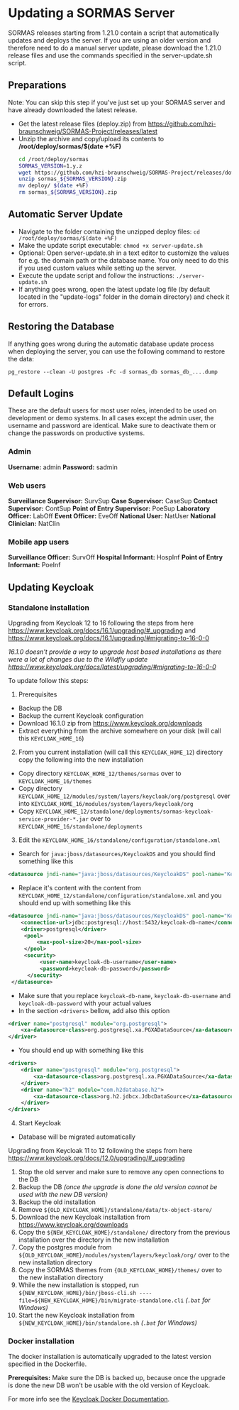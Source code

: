 # Updating a SORMAS Server

SORMAS releases starting from 1.21.0 contain a script that automatically updates and deploys the server. If you are using an older version and therefore need to do a manual server update, please download the 1.21.0 release files and use the commands specified in the server-update.sh script.

## Preparations
Note: You can skip this step if you've just set up your SORMAS server and have already downloaded the latest release.

* Get the latest release files (deploy.zip) from <https://github.com/hzi-braunschweig/SORMAS-Project/releases/latest>
* Unzip the archive and copy/upload its contents to **/root/deploy/sormas/$(date +%F)**
    ```bash
    cd /root/deploy/sormas
    SORMAS_VERSION=1.y.z
    wget https://github.com/hzi-braunschweig/SORMAS-Project/releases/download/v${SORMAS_VERSION}/sormas_${SORMAS_VERSION}.zip
    unzip sormas_${SORMAS_VERSION}.zip
    mv deploy/ $(date +%F)
    rm sormas_${SORMAS_VERSION}.zip
    ```
## Automatic Server Update
* Navigate to the  folder containing the unzipped deploy files:
  ``cd /root/deploy/sormas/$(date +%F)``
* Make the update script executable:
  ``chmod +x server-update.sh``
* Optional: Open server-update.sh in a text editor to customize the values for e.g. the domain path or the database name. You only need to do this if you used custom values while setting up the server.
* Execute the update script and follow the instructions:
  ``./server-update.sh``
* If anything goes wrong, open the latest update log file (by default located in the "update-logs" folder in the domain directory) and check it for errors.

## Restoring the Database
If anything goes wrong during the automatic database update process when deploying the server, you can use the following command to restore the data:

``pg_restore --clean -U postgres -Fc -d sormas_db sormas_db_....dump``

## Default Logins
These are the default users for most user roles, intended to be used on development or demo systems. In all cases except the admin user, the username and password are identical. Make sure to deactivate them or change the passwords on productive systems.

### Admin
**Username:** admin
**Password:** sadmin

### Web users
**Surveillance Supervisor:** SurvSup
**Case Supervisor:** CaseSup
**Contact Supervisor:** ContSup
**Point of Entry Supervisor:** PoeSup
**Laboratory Officer:** LabOff
**Event Officer:** EveOff
**National User:** NatUser
**National Clinician:** NatClin

### Mobile app users
**Surveillance Officer:** SurvOff
**Hospital Informant:** HospInf
**Point of Entry Informant:** PoeInf

## Updating Keycloak

### Standalone installation

Upgrading from Keycloak 12 to 16 following the steps from here <https://www.keycloak.org/docs/16.1/upgrading/#_upgrading> and <https://www.keycloak.org/docs/16.1/upgrading/#migrating-to-16-0-0>

*16.1.0 doesn't provide a way to upgrade host based installations as there were a lot of changes due to the Wildfly update https://www.keycloak.org/docs/latest/upgrading/#migrating-to-16-0-0*

To update follow this steps:

1. Prerequisites
* Backup the DB
* Backup the current Keycloak configuration
* Download 16.1.0 zip from https://www.keycloak.org/downloads
* Extract everything from the archive somewhere on your disk (will call this `KEYCLOAK_HOME_16`)

2. From you current installation (will call this `KEYCLOAK_HOME_12`) directory copy the following into the new installation
* Copy directory `KEYCLOAK_HOME_12/themes/sormas` over to `KEYCLOAK_HOME_16/themes`
* Copy directory `KEYCLOAK_HOME_12/modules/system/layers/keycloak/org/postgresql` over into `KEYCLOAK_HOME_16/modules/system/layers/keycloak/org`
* Copy `KEYCLOAK_HOME_12/standalone/deployments/sormas-keycloak-service-provider-*.jar` over to `KEYCLOAK_HOME_16/standalone/deployments`

3. Edit the `KEYCLOAK_HOME_16/standalone/configuration/standalone.xml`
* Search for `java:jboss/datasources/KeycloakDS` and you should find something like this 
```xml
<datasource jndi-name="java:jboss/datasources/KeycloakDS" pool-name="KeycloakDS" enabled="true" use-java-context="true" statistics-enabled="${wildfly.datasources.statistics-enabled:${wildfly.statistics-enabled:false}}">
```
* Replace it's content with the content from `KEYCLOAK_HOME_12/standalone/configuration/standalone.xml` and you should end up with something like this
```xml
<datasource jndi-name="java:jboss/datasources/KeycloakDS" pool-name="KeycloakDS" enabled="true" use-java-context="true" statistics-enabled="${wildfly.datasources.statistics-enabled:${wildfly.statistics-enabled:false}}">
    <connection-url>jdbc:postgresql://host:5432/keycloak-db-name</connection-url>
    <driver>postgresql</driver>
     <pool>
         <max-pool-size>20</max-pool-size>
     </pool>
     <security>
          <user-name>keycloak-db-username</user-name>
          <password>keycloak-db-password</password>
      </security>
 </datasource>
```
* Make sure that you replace `keycloak-db-name`, `keycloak-db-username` and `keycloak-db-password` with your actual values
* In the section `<drivers>` bellow, add also this option
```xml
<driver name="postgresql" module="org.postgresql">
    <xa-datasource-class>org.postgresql.xa.PGXADataSource</xa-datasource-class>
</driver>
```
* You should end up with something like this

```xml
<drivers>
    <driver name="postgresql" module="org.postgresql">
        <xa-datasource-class>org.postgresql.xa.PGXADataSource</xa-datasource-class>
    </driver>
    <driver name="h2" module="com.h2database.h2">
        <xa-datasource-class>org.h2.jdbcx.JdbcDataSource</xa-datasource-class>
    </driver>
</drivers>
```
4. Start Keycloak
* Database will be migrated automatically


Upgrading from Keycloak 11 to 12 following the steps from here <https://www.keycloak.org/docs/12.0/upgrading/#_upgrading>

1. Stop the old server and make sure to remove any open connections to the DB
2. Backup the DB *(once the upgrade is done the old version cannot be used with the new DB version)*
3. Backup the old installation
4. Remove `${OLD_KEYCLOAK_HOME}/standalone/data/tx-object-store/`
5. Download the new Keycloak installation from <https://www.keycloak.org/downloads>
6. Copy the `${NEW_KEYCLOAK_HOME}/standalone/` directory from the previous installation over the directory in the new installation
7. Copy the postgres module from `${OLD_KEYCLOAK_HOME}/modules/system/layers/keycloak/org/` over to the new installation directory
8. Copy the SORMAS themes from `{OLD_KEYCLOAK_HOME}/themes/` over to the new installation directory
9. While the new installation is stopped, run `${NEW_KEYCLOAK_HOME}/bin/jboss-cli.sh ----file=${NEW_KEYCLOAK_HOME}/bin/migrate-standalone.cli` *(`.bat` for Windows)*
10. Start the new Keycloak installation from `${NEW_KEYCLOAK_HOME}/bin/standalone.sh` *(`.bat` for Windows)*

### Docker installation

The docker installation is automatically upgraded to the latest version specified in the Dockerfile.

**Prerequisites:** Make sure the DB is backed up, because once the upgrade is done the new DB won't be usable with the old version of Keycloak.

For more info see the [Keycloak Docker Documentation](https://github.com/hzi-braunschweig/SORMAS-Docker/blob/development/keycloak/README.md).
